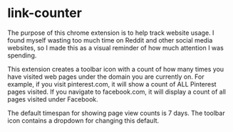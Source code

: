 # link-counter

The purpose of this chrome extension is to help track website usage. I found myself wasting too much time on Reddit and other social media websites, so I made this as a visual reminder of how much attention I was spending.

This extension creates a toolbar icon with a count of how many times you have visited web pages under the domain you are currently on. For example, if you visit pinterest.com, it will show a count of ALL Pinterest pages visited. If you navigate to facebook.com, it will display a count of all pages visited under Facebook.

The default timespan for showing page view counts is 7 days. The toolbar icon contains a dropdown for changing this default. 

